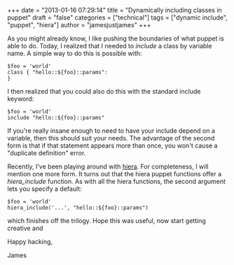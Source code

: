 +++
date = "2013-01-16 07:29:14"
title = "Dynamically including classes in puppet"
draft = "false"
categories = ["technical"]
tags = ["dynamic include", "puppet", "hiera"]
author = "jamesjustjames"
+++

As you might already know, I like pushing the boundaries of what puppet is able to do. Today, I realized that I needed to <em>include</em> a class by variable name. A simple way to do this is possible with:
```
$foo = 'world'
class { "hello::${foo}::params":
}
```
I then realized that you could also do this with the standard include keyword:
```
$foo = 'world'
include "hello::${foo}::params"
```
If you're really insane enough to need to have your include depend on a variable, then this should suit your needs. The advantage of the second form is that if that statement appears more than once, you won't cause a "duplicate definition" error.

Recently, I've been playing around with <a href="https://github.com/puppetlabs/hiera">hiera</a>. For completeness, I will mention one more form. It turns out that the hiera puppet functions offer a <em>hiera_include</em> function. As with all the hiera functions, the second argument lets you specify a default:
```
$foo = 'world'
hiera_include('...', "hello::${foo}::params")
```
which finishes off the trilogy. Hope this was useful, now start getting creative and

Happy hacking,

James

&nbsp;

